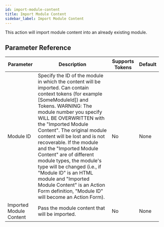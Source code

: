 ```yaml
---
id: import-module-content
title: Import Module Content
sidebar_label: Import Module Content
---
```



This action will import module content into an already existing module.

## Parameter Reference
| Parameter | Description | Supports Tokens | Default |
| -- | -- | -- | -- |
| Module ID | Specify the ID of the module in which the content will be imported. Can contain context tokens (for example [SomeModuleId]) and Tokens. WARNING: The module number you specify WILL BE OVERWRITTEN with the "Imported Module Content". The original module content will be lost and is not recoverable. If the module and the "Imported Module Content" are of different module types, the module's type will be changed (i.e., if "Module ID" is an HTML module and "Imported Module Content" is an Action Form definition, "Module ID" will become an Action Form). | No | None |
| Imported Module Content | Pass the module content that will be imported. | No | None |
